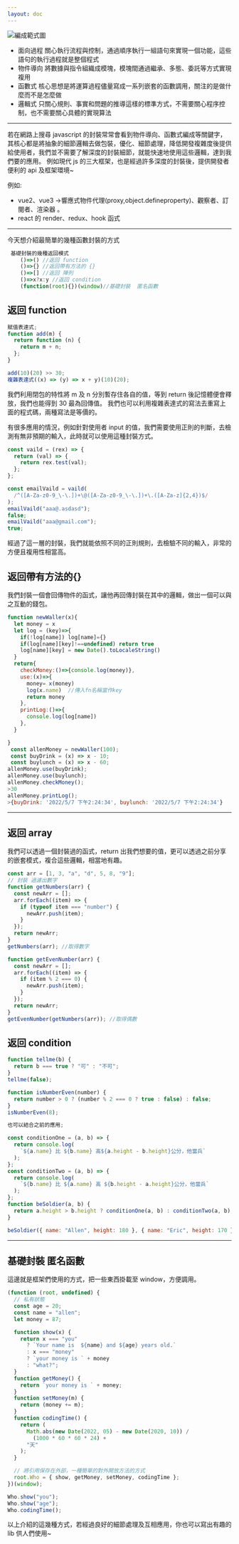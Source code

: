 ```yaml
---
layout: doc
---
```


<!-- ---
title: 簡易函式封裝
date: 2022-05-07 13:15:06
tags: [JavaScript, function, program, Encapsulation]
categories: [JavaScript]
--- -->

![編成範式圖](/assets/images/fn/fn1.png)

- 面向過程 關心執行流程與控制，通過順序執行一組語句來實現一個功能，這些語句的執行過程就是整個程式
- 物件導向 將數據與指令組織成模塊，模塊間通過繼承、多態、委託等方式實現複用
- 函數式 核心思想是將運算過程儘量寫成一系列嵌套的函數調用，關注的是做什麼而不是怎麼做
- 邏輯式 只關心規則、事實和問題的推導這樣的標準方式，不需要關心程序控制，也不需要關心具體的實現算法

---

若在網路上搜尋 javascript 的封裝常常會看到物件導向、函數式編成等關鍵字，其核心都是將抽象的細節邏輯去做包裝，優化、細節處理，降低開發複雜度後提供給使用者，我們並不需要了解深度的封裝細節，就能快速地使用這些邏輯，達到我們要的應用。
例如現代 js 的三大框架，也是經過許多深度的封裝後，提供開發者便利的 api 及框架環境~

例如:

- vue2、vue3 ->響應式物件代理(proxy,object.defineproperty)、觀察者、訂閱者、渲染器 。
- react 的 render、redux、hook 函式

---

今天想介紹最簡單的幾種函數封裝的方式

```javascript
 基礎封裝的幾種返回模式
    ()=>() //返回 function
    ()=>{} //返回帶有方法的 {}
    ()=>[] //返回 陣列
    ()=>x?x:y //返回 condition
    (function(root){})(window)//基礎封裝  匿名函數
```

## 返回 function

```javascript
賦值表達式;
function add(m) {
  return function (n) {
    return m + n;
  };
}

add(10)(20) >> 30;
複雜表達式((x) => (y) => x + y)(10)(20);
```

我們利用閉包的特性將 m 及 n 分別暫存住各自的值，等到 return 後記憶體便會釋放，我們也能得到 30 最為回傳值。
我們也可以利用複雜表達式的寫法去重寫上面的程式碼，兩種寫法是等價的。

有很多應用的情況，例如針對使用者 input 的值，我們需要使用正則的判斷，去檢測有無非預期的輸入，此時就可以使用這種封裝方式。

```javascript
const vaild = (rex) => {
  return (val) => {
    return rex.test(val);
  };
};

const emailVaild = vaild(
  /^([A-Za-z0-9_\-\.])+\@([A-Za-z0-9_\-\.])+\.([A-Za-z]{2,4})$/
);
emailVaild("aaa@.asdasd");
false;
emailVaild("aaa@gmail.com");
true;
```

經過了這一層的封裝，我們就能依照不同的正則規則，去檢驗不同的輸入，非常的方便且複用性相當高。

## 返回帶有方法的{}

我們封裝一個會回傳物件的函式，讓他再回傳封裝在其中的邏輯，做出一個可以與之互動的錢包。

```javascript
function newWaller(x){
  let money = x
  let log = (key)=>{
    if(!log[name]) log[name]={}
    if(log[name][key]!==undefined) return true
    log[name][key] = new Date().toLocaleString()
  }
  return{
    checkMoney:()=>{console.log(money)},
    use:(x)=>{
      money= x(money)
      log(x.name)  //傳入fn名稱當作key
      return money
    },
    printLog:()=>{
      console.log(log[name])
    },
  }

}
 const allenMoney = newWaller(100);
 const buyDrink = (x) => x - 10;
 const buylunch = (x) => x - 60;
allenMoney.use(buyDrink);
allenMoney.use(buylunch);
allenMoney.checkMoney();
>30
allenMoney.printLog();
>{buyDrink: '2022/5/7 下午2:24:34', buylunch: '2022/5/7 下午2:24:34'}
```

---

## 返回 array

我們可以透過一個封裝過的函式，return 出我們想要的值，更可以透過之前分享的嵌套模式，複合這些邏輯，相當地有趣。

```javascript
const arr = [1, 3, "a", "d", 5, 8, "9"];
// 封裝 過濾出數字
function getNumbers(arr) {
  const newArr = [];
  arr.forEach((item) => {
    if (typeof item === "number") {
      newArr.push(item);
    }
  });
  return newArr;
}
getNumbers(arr); //取得數字

function getEvenNumber(arr) {
  const newArr = [];
  arr.forEach((item) => {
    if (item % 2 === 0) {
      newArr.push(item);
    }
  });
  return newArr;
}
getEvenNumber(getNumbers(arr)); //取得偶數
```

## 返回 condition

```javascript
function tellme(b) {
  return b === true ? "可" : "不可";
}
tellme(false);

function isNumberEven(number) {
  return number > 0 ? (number % 2 === 0 ? true : false) : false;
}
isNumberEven(8);

也可以結合之前的應用;

const conditionOne = (a, b) => {
  return console.log(
    `${a.name} 比 ${b.name} 高${a.height - b.height}公分，他當兵`
  );
};
const conditionTwo = (a, b) => {
  return console.log(
    `${b.name} 比 ${a.name} 高 ${b.height - a.height}公分，他當兵`
  );
};
function beSoldier(a, b) {
  return a.height > b.height ? conditionOne(a, b) : conditionTwo(a, b);
}

beSoldier({ name: "Allen", height: 180 }, { name: "Eric", height: 170 }); //allen 當兵去囉QQ
```

---

## 基礎封裝 匿名函數

這邊就是框架們使用的方式，把一些東西掛載至 window，方便調用。

```javascript
(function (root, undefined) {
  // 私有狀態
  const age = 20;
  const name = "allen";
  let money = 87;

  function show(x) {
    return x === "you"
      ? `Your name is  ${name} and ${age} years old.`
      : x === "money"
      ? `your money is ` + money
      : "what?";
  }
  function getMoney() {
    return `your money is ` + money;
  }
  function setMoney(m) {
    return (money += m);
  }
  function codingTime() {
    return (
      Math.abs(new Date(2022, 05) - new Date(2020, 10)) /
        (1000 * 60 * 60 * 24) +
      "天"
    );
  }

  // 將引用保存在外部，一種簡單的對外開放方法的方式
  root.Who = { show, getMoney, setMoney, codingTime };
})(window);

Who.show("you");
Who.show("age");
Who.codingTime();
```

以上介紹的這幾種方式，若經過良好的細節處理及互相應用，你也可以寫出有趣的 lib 供人們使用~
